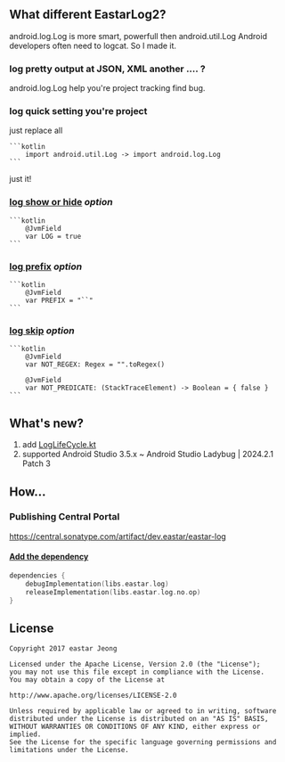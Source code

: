 ## What different EastarLog2?

android.log.Log is more smart, powerfull then android.util.Log
Android developers often need to logcat.
So I made it.

### log pretty output at JSON, XML another .... ?

android.log.Log help you're project tracking find bug.

### log quick setting you're project

just replace all

    ```kotlin
        import android.util.Log -> import android.log.Log
    ```

just it!

### [log show or hide](/log/src/main/java/android/log/Log.kt#L87) _option_

    ```kotlin
        @JvmField
        var LOG = true
    ```

### [log prefix](/log/src/main/java/android/log/Log.kt#L105) _option_

    ```kotlin
        @JvmField
        var PREFIX = "``"
    ```

### [log skip](/log/src/main/java/android/log/Log.kt#L119-L123) _option_

    ```kotlin
        @JvmField
        var NOT_REGEX: Regex = "".toRegex()
    
        @JvmField
        var NOT_PREDICATE: (StackTraceElement) -> Boolean = { false }
    ```

## What's new?

1. add [LogLifeCycle.kt](log/src/main/java/android/log/LogLifeCycle.kt)
2. supported Android Studio 3.5.x ~ Android Studio Ladybug | 2024.2.1 Patch 3

## How...

### Publishing Central Portal

https://central.sonatype.com/artifact/dev.eastar/eastar-log

#### [Add the dependency](/app/build.gradle.kts#L99-L102)

```kotlin
dependencies {
    debugImplementation(libs.eastar.log)
    releaseImplementation(libs.eastar.log.no.op)
}
```

## License

 ```code
Copyright 2017 eastar Jeong

Licensed under the Apache License, Version 2.0 (the "License");
you may not use this file except in compliance with the License.
You may obtain a copy of the License at

http://www.apache.org/licenses/LICENSE-2.0

Unless required by applicable law or agreed to in writing, software
distributed under the License is distributed on an "AS IS" BASIS,
WITHOUT WARRANTIES OR CONDITIONS OF ANY KIND, either express or implied.
See the License for the specific language governing permissions and
limitations under the License.
```
